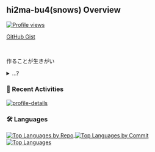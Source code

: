 ## hi2ma-bu4(snows) Overview

[![Profile views](https://komarev.com/ghpvc/?username=hi2ma-bu4)](https://github.com/hi2ma-bu4)

[GitHub Gist](https://gist.github.com/hi2ma-bu4)


<br>
<p>作ることが生きがい</p>

<details>
  <summary>...?</summary>
  <h3>🌱 Contributions</h3>
  <a href="https://github.com/Platane/snk" align="left">
    <picture>
      <source media="(prefers-color-scheme: dark)" srcset="https://raw.githubusercontent.com/hi2ma-bu4/hi2ma-bu4/output/snake-dark.svg">
      <source media="(prefers-color-scheme: light)" srcset="https://raw.githubusercontent.com/hi2ma-bu4/hi2ma-bu4/output/snake-light.svg">
      <img alt="github contribution grid snake animation" src="https://raw.githubusercontent.com/hi2ma-bu4/hi2ma-bu4/output/snake-light.svg">
    </picture>
  </a>
</details>

### 📝 Recent Activities

<a href="https://github.com/vn7n24fzkq/github-profile-summary-cards" align="left">
  <picture>
    <source media="(prefers-color-scheme: dark)" srcset="http://github-profile-summary-cards.vercel.app/api/cards/profile-details?username=hi2ma-bu4&theme=github_dark">
    <source media="(prefers-color-scheme: light)" srcset="https://github-profile-summary-cards.vercel.app/api/cards/profile-details?username=hi2ma-bu4&theme=github">
    <img alt="profile-details" src="https://github-profile-summary-cards.vercel.app/api/cards/profile-details?username=hi2ma-bu4&theme=github" width="602px" align="center">
  </picture>
</a>

### 🛠️ Languages

<div>
  <a href="https://github.com/vn7n24fzkq/github-profile-summary-cards" align="left">
    <picture>
      <source media="(prefers-color-scheme: dark)" srcset="http://github-profile-summary-cards.vercel.app/api/cards/repos-per-language?username=hi2ma-bu4&theme=github_dark">
      <source media="(prefers-color-scheme: light)" srcset="https://github-profile-summary-cards.vercel.app/api/cards/repos-per-language?username=hi2ma-bu4&theme=github">
      <img alt="Top Languages by Repo" src="https://github-profile-summary-cards.vercel.app/api/cards/repos-per-language?username=hi2ma-bu4&theme=github" width="300px" align="center">
    </picture>
  </a>
  <a href="https://github.com/vn7n24fzkq/github-profile-summary-cards" align="left">
    <picture>
      <source media="(prefers-color-scheme: dark)" srcset="http://github-profile-summary-cards.vercel.app/api/cards/most-commit-language?username=hi2ma-bu4&theme=github_dark">
      <source media="(prefers-color-scheme: light)" srcset="https://github-profile-summary-cards.vercel.app/api/cards/most-commit-language?username=hi2ma-bu4&theme=github">
      <img alt="Top Languages by Commit" src="https://github-profile-summary-cards.vercel.app/api/cards/most-commit-language?username=hi2ma-bu4&theme=github" width="300px" align="center">
    </picture>
  </a>
</div>
<div>
  <a href="https://github.com/anuraghazra/github-readme-stats" align="left">
    <picture>
      <source media="(prefers-color-scheme: dark)" srcset="https://github-readme-stats.vercel.app/api/top-langs/?username=hi2ma-bu4&size_weight=0.5&count_weight=0.5&langs_count=20&layout=compact&disable_animations=true&title_color=0366d6&text_color=77909c&bg_color=0d1117&border_color=2e343b">
      <source media="(prefers-color-scheme: light)" srcset="https://github-readme-stats.vercel.app/api/top-langs/?username=hi2ma-bu4&size_weight=0.5&count_weight=0.5&langs_count=20&layout=compact&disable_animations=true">
      <img alt="Top Languages" src="https://github-readme-stats.vercel.app/api/top-langs/?username=hi2ma-bu4&size_weight=0.5&count_weight=0.5&langs_count=20&layout=compact&disable_animations=true" width="300px" align="center">
    </picture>
  </a>
</div>


<!--
いらないのでコメントアウト

[![stars](https://img.shields.io/github/stars/hi2ma-bu4)](https://github.com/hi2ma-bu4)

[![trophy](https://github-profile-trophy.vercel.app/?username=hi2ma-bu4&theme=onedark)]([https://github-profile-trophy.vercel.app/?username=hi2ma-bu4&theme=tokyonight](https://github.com/ryo-ma/github-profile-trophy))

[![codeium](https://codeium.com/profile/snow/card.png)](https://codeium.com/profile/snow)
-->

